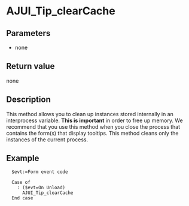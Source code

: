 ﻿<!-- AJUI_Tip_clearCache ( ) -->

# AJUI_Tip_clearCache

## Parameters

 *  none

## Return value

none

## Description

This method allows you to clean up instances stored internally in an interprocess variable. **This is important** in order to free up memory. We recommend that you use this method when you close the process that contains the form(s) that display tooltips. This method cleans only the instances of the current process.

## Example

```
  $evt:=Form event code

  Case of
	: ($evt=On Unload)
      AJUI_Tip_clearCache
  End case
```
